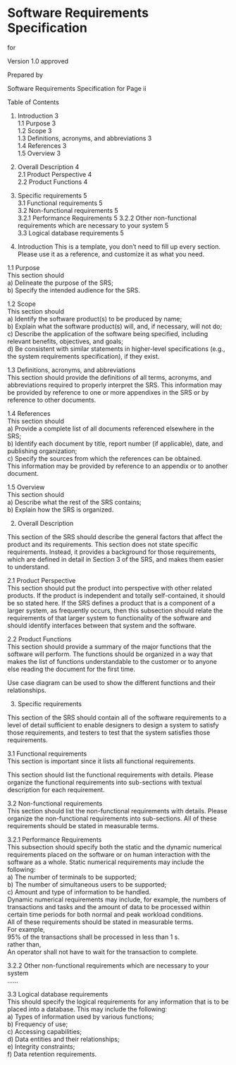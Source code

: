  
# Software Requirements Specification 
 
for 
 
<Project> 
 
 
Version 1.0 approved 
 
Prepared by <author> 
 
<date created>Software Requirements Specification for <Project> Page ii  
 
Table of Contents  
1. Introduction	3  
1.1 Purpose	3  
1.2 Scope	3  
1.3 Definitions, acronyms, and abbreviations	3  
1.4 References	3  
1.5 Overview	3  
2. Overall Description	4  
2.1 Product Perspective	4  
2.2 Product Functions	4  
3. Specific requirements	5  
3.1 Functional requirements	5  
3.2 Non-functional requirements	5  
    3.2.1 Performance Requirements	5 
    3.2.2 Other non-functional requirements which are necessary to your system	5  
3.3 Logical database requirements	5  

 
 
 
 
 
 
 
 
 
 
 
 
 
1. Introduction 
This is a template, you don’t need to fill up every section. Please use it as a reference, and customize it as what you need.  
 
1.1 Purpose  
This section should  
a) Delineate the purpose of the SRS;  
b) Specify the intended audience for the SRS.  
 
1.2 Scope  
This section should  
a) Identify the software product(s) to be produced by name;  
b) Explain what the software product(s) will, and, if necessary, will not do;  
c) Describe the application of the software being specified, including relevant benefits, objectives, and goals;  
d) Be consistent with similar statements in higher-level specifications (e.g., the system requirements specification), if they exist.  
 
1.3 Definitions, acronyms, and abbreviations  
This section should provide the definitions of all terms, acronyms, and abbreviations required to properly interpret the SRS. This information may be provided by reference to one or more appendixes in the SRS or by reference to other documents.  
 
1.4 References  
This section should  
a) Provide a complete list of all documents referenced elsewhere in the SRS;  
b) Identify each document by title, report number (if applicable), date, and publishing organization;  
c) Specify the sources from which the references can be obtained.  
This information may be provided by reference to an appendix or to another document.  
 
1.5 Overview  
This section should  
a) Describe what the rest of the SRS contains;  
b) Explain how the SRS is organized.  

2. Overall Description 
 
This section of the SRS should describe the general factors that affect the product and its requirements. This section does not state specific requirements. Instead, it provides a background for those requirements, which are defined in detail in Section 3 of the SRS, and makes them easier to understand.  
 
2.1 Product Perspective  
This section should put the product into perspective with other related products. If the product is independent and totally self-contained, it should be so stated here. If the SRS defines a product that is a component of a larger system, as frequently occurs, then this subsection should relate the requirements of that larger system to functionality of the software and should identify interfaces between that system and the software. 
 
2.2 Product Functions  
This section should provide a summary of the major functions that the software will perform. The functions should be organized in a way that makes the list of functions understandable to the customer or to anyone else reading the document for the first time.  
 
Use case diagram can be used to show the different functions and their relationships.  
 
3. Specific requirements  
 
This section of the SRS should contain all of the software requirements to a level of detail sufficient to enable designers to design a system to satisfy those requirements, and testers to test that the system satisfies those requirements.  
 
3.1 Functional requirements  
This section is important since it lists all functional requirements.  
 
This section should list the functional requirements with details. Please organize the functional requirements into sub-sections with textual description for each requirement.  
 
3.2 Non-functional requirements  
This section should list the non-functional requirements with details. Please organize the non-functional requirements into sub-sections. All of these requirements should be stated in measurable terms.  
 
3.2.1 Performance Requirements  
This subsection should specify both the static and the dynamic numerical requirements placed on the software or on human interaction with the software as a whole. Static numerical requirements may include the following:  
a) The number of terminals to be supported;  
b) The number of simultaneous users to be supported;  
c) Amount and type of information to be handled.  
Dynamic numerical requirements may include, for example, the numbers of transactions and tasks and the amount of data to be processed within certain time periods for both normal and peak workload conditions.  
All of these requirements should be stated in measurable terms.  
For example,  
95% of the transactions shall be processed in less than 1 s.  
rather than,  
An operator shall not have to wait for the transaction to complete.  
 
3.2.2 Other non-functional requirements which are necessary to your system  
…… 
 
3.3 Logical database requirements  
This should specify the logical requirements for any information that is to be placed into a database. This may include the following:  
a) Types of information used by various functions;  
b) Frequency of use;  
c) Accessing capabilities;  
d) Data entities and their relationships;  
e) Integrity constraints;  
f) Data retention requirements.  
 

